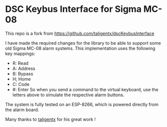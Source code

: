 # DSC Keybus Interface for Sigma MC-08
This repo is a fork from https://github.com/taligentx/dscKeybusInterface

I have made the required changes for the library to be able to support some old Sigma MC-08 alarm systems.
This implementation uses the following key mappings:
* R: Read
* A: Address
* B: Bypass
* H; Home
* C: Code
* #: Enter
So when you send a command to the virtual keyboard, use the letters above to simulate the respective alarm buttons.

The system is fully tested on an ESP-8266, which is powered directly from the alarm board.

Many thanks to [taligentx](https://github.com/taligentx) for his great work !
